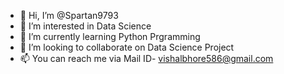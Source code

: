 - 👋 Hi, I’m @Spartan9793
- 👀 I’m interested in Data Science
- 🌱 I’m currently learning Python Prgramming
- 💞️ I’m looking to collaborate on Data Science Project
- 📫 You can reach me via Mail ID- vishalbhore586@gmail.com

<!---
Spartan9793/Spartan9793 is a ✨ special ✨ repository because its `README.md` (this file) appears on your GitHub profile.
You can click the Preview link to take a look at your changes.
--->
